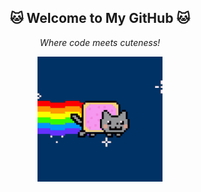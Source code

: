 <h2 align="center">🐱 Welcome to My GitHub 🐱</h2>
<p align="center"><em>Where code meets cuteness!</em></p>

<p align="center">
  <img src="./cat-space.gif" width="200" alt="Nyan Cat"/>
</p>

